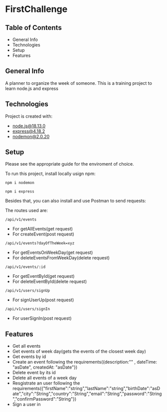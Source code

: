 # FirstChallenge

## Table of Contents
* General Info
* Technologies
* Setup
* Features

## General Info
A planner to organize the week of someone. This is a training project to learn node.js and express

## Technologies
Project is created with:

* node.js@18.13.0 
* express@4.18.2
* nodemon@2.0.20

## Setup
Please see the appropriate guide for the enviroment of choice.

To run this project, install locally usign npm:

```npm i nodemon```

```npm i express```

Besides that, you can also install and use Postman to send requests:

The routes used are:

```/api/v1/events```
 * For getAllEvents(get request)
 * For createEvent(post request)
 
```/api/v1/events?dayOfTheWeek=xyz```
 * For  getEventsOnWeekDay(get request)
 * For deleteEventsFromWeekDay(delete request)
  
```/api/v1/events/:id```
 *  For getEventById(get request) 
 *  For deleteEventById(delete request)

```/api/v1/users/signUp```
 * For signUserUp(post request)
  
```/api/v1/users/signIn```
 * For userSignIn(post request)
 

## Features
* Get all events
* Get events of week day(gets the events of the closest week day)
* Get events by id
* Create an event following the requirements({description:"" , dateTime: "asDate", createdAt: "asDate"})
* Delete event by its id
* Delete all events of a week day
* Resgistrate an user following the requirements({"firstName":"string","lastName":"string","birthDate":"asDate","city":"String","country":"String","email":"String","password":"String","confirmPassword":"String"})
* Sign a user in

